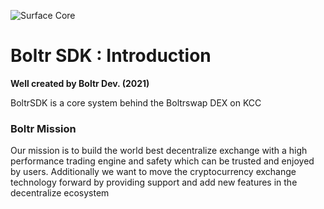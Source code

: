 
![Surface Core](https://github.com/boltrswap/Boltr-Swap-SDK/blob/main/boltrGITSDK.jpg) 



Boltr SDK : Introduction
=====================================

**Well created by Boltr Dev. (2021)**


BoltrSDK is a core system behind the Boltrswap DEX on KCC


### Boltr Mission

Our mission is to build the world best decentralize exchange with a high performance trading engine and safety which can be trusted and enjoyed by users. Additionally we want to move the cryptocurrency exchange technology forward by providing support and add new features in the decentralize ecosystem

